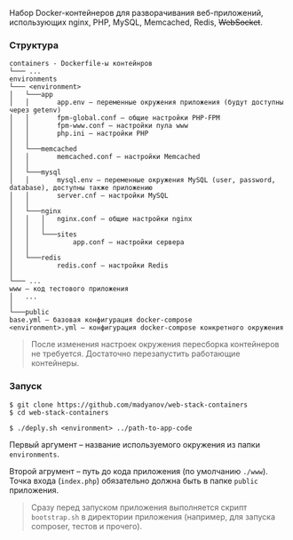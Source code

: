 Набор Docker-контейнеров для разворачивания веб-приложений, использующих nginx, PHP, MySQL, Memcached, Redis, ~~WebSocket~~.

### Структура

```
containers - Dockerfile-ы контейнров
└─── ...
environments
└─── <environment>
│   └───app
│   │       app.env – переменные окружения приложения (будут доступны через getenv)
│   │       fpm-global.conf – общие настройки PHP-FPM
│   │       fpm-www.conf – настройки пула www
│   │       php.ini – настройки PHP
│   │
│   └───memcached
│   │       memcached.conf – настройки Memcached
│   │
│   └───mysql
│   │       mysql.env – переменные окружения MySQL (user, password, database), доступны также приложению
│   │       server.cnf – настройки MySQL
│   │
│   └───nginx
│   │   │   nginx.conf – общие настройки nginx
│   │   │   
│   │   └───sites
│   │           app.conf – настройки сервера
│   │
│   └───redis
│           redis.conf – настройки Redis
│
└─── ...
www – код тестового приложения
│   ...
│
└───public
base.yml – базовая конфигурация docker-compose
<environment>.yml – конфигурация docker-compose конкретного окружения
```

> После изменения настроек окружения пересборка контейнеров не требуется. Достаточно перезапустить работающие контейнеры.

### Запуск

```
$ git clone https://github.com/madyanov/web-stack-containers
$ cd web-stack-containers

$ ./deply.sh <environment> ../path-to-app-code
```

Первый аргумент – название используемого окружения из папки `environments`.

Второй агрумент – путь до кода приложения (по умолчанию `./www`). Точка входа (`index.php`) обязательно должна быть в папке `public` приложения.

> Сразу перед запуском приложения выполняется скрипт `bootstrap.sh` в директории приложения (например, для запуска composer, тестов и прочего).